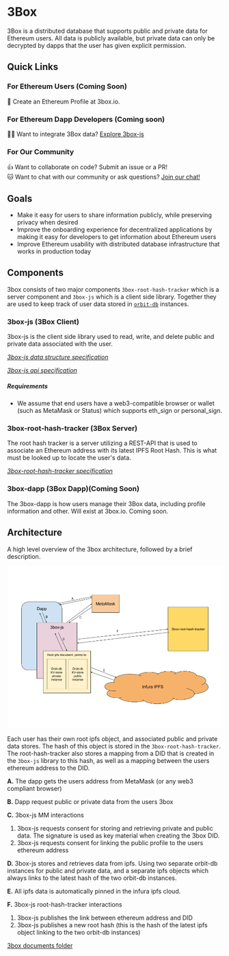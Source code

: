 # 3Box
3Box is a distributed database that supports public and private data for Ethereum users. All data is publicly available, but private data can only be decrypted by dapps that the user has given explicit permission.

## Quick Links

### For Ethereum Users (Coming Soon)
👤 Create an Ethereum Profile at 3box.io.

### For Ethereum Dapp Developers (Coming soon)
👩‍💻 Want to integrate 3Box data? [Explore 3box-js](https://www.github.com/uport-project/3box-js)

### For Our Community
👍 Want to collaborate on code? Submit an issue or a PR!  
🐱 Want to chat with our community or ask questions? [Join our chat!](https://chat.uport.me/#/room/#3box:chat.uport.me)

## Goals
* Make it easy for users to share information publicly, while preserving privacy when desired
* Improve the onboarding experience for decentralized applications by making it easy for developers to get information about Ethereum users
* Improve Ethereum usability with distributed database infrastructure that works in production today

## Components
3box consists of two major components `3box-root-hash-tracker` which is a server component and `3box-js` which is a client side library. Together they are used to keep track of user data stored in [`orbit-db`](https://github.com/orbitdb/orbit-db) instances.

### 3box-js (3Box Client)
3box-js is the client side library used to read, write, and delete public and private data associated with the user.

[*3box-js data structure specification*](./3BOX-JS-DATA-STRUCTURE.md)

[*3box-js api specification*](./3BOX-JS-API.md)

##### Requirements
* We assume that end users have a web3-compatible browser or wallet (such as MetaMask or Status) which supports eth_sign or personal_sign.

### 3box-root-hash-tracker (3Box Server)
The root hash tracker is a server utilizing a REST-API that is used to associate an Ethereum address with its latest IPFS Root Hash. This is what must be looked up to locate the user's data.

[*3box-root-hash-tracker specification*](./3BOX-ROOT-HASH-TRACKER.md)

### 3box-dapp (3Box Dapp)(Coming Soon)
The 3box-dapp is how users manage their 3Box data, including profile information and other. Will exist at 3box.io. Coming soon.

## Architecture
A high level overview of the 3box architecture, followed by a brief description.

![3Box Architecture Diagram](./3box_architecture_diagram.png)


Each user has their own root ipfs object, and associated public and private data stores. The hash of this object is stored in the `3box-root-hash-tracker`. The root-hash-tracker also stores a mapping from a DID that is created in the `3box-js` library to this hash, as well as a mapping between the users ethereum address to the DID.

**A.** The dapp gets the users address from MetaMask (or any web3 compliant browser)

**B.** Dapp request public or private data from the users 3box

**C.** 3box-js MM interactions
  1. 3box-js requests consent for storing and retrieving private and public data. The signature is used as key material when creating the 3box DID.
  2. 3box-js requests consent for linking the public profile to the users ethereum address

**D.** 3box-js stores and retrieves data from ipfs. Using two separate orbit-db instances for public and private data, and a separate ipfs objects which always links to the latest hash of the two orbit-db instances.

**E.** All ipfs data is automatically pinned in the infura ipfs cloud.

**F.** 3box-js root-hash-tracker interactions
  1. 3box-js publishes the link between ethereum address and DID
  2. 3box-js publishes a new root hash (this is the hash of the latest ipfs object linking to the two orbit-db instances)


[3box documents folder](https://drive.google.com/drive/folders/16lZWMVFLKLk2nAZJQ7xQyzHKZzK734Ov?usp=sharing)
